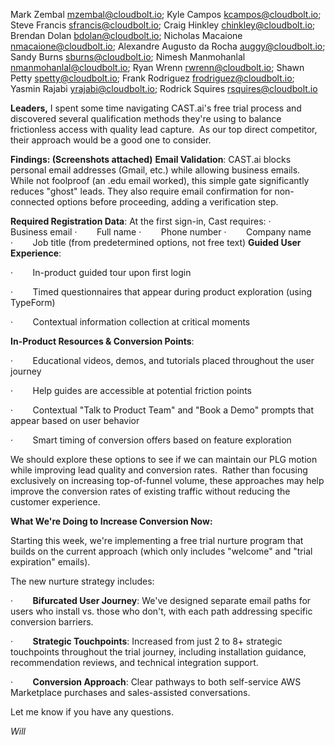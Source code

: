 Mark Zembal <mzembal@cloudbolt.io>; Kyle Campos <kcampos@cloudbolt.io>; Steve Francis <sfrancis@cloudbolt.io>; Craig Hinkley <chinkley@cloudbolt.io>; Brendan Dolan <bdolan@cloudbolt.io>; Nicholas Macaione <nmacaione@cloudbolt.io>; Alexandre Augusto da Rocha <auggy@cloudbolt.io>; Sandy Burns <sburns@cloudbolt.io>; Nimesh Manmohanlal <nmanmohanlal@cloudbolt.io>; Ryan Wrenn <rwrenn@cloudbolt.io>; Shawn Petty <spetty@cloudbolt.io>; Frank Rodriguez <frodriguez@cloudbolt.io>; Yasmin Rajabi <yrajabi@cloudbolt.io>; Rodrick Squires <rsquires@cloudbolt.io>

**Leaders,**
I spent some time navigating CAST.ai's free trial process and discovered several qualification methods they're using to balance frictionless access with quality lead capture.  As our top direct competitor, their approach would be a good one to consider.

**Findings: (Screenshots attached)**
**Email Validation**: CAST.ai blocks personal email addresses (Gmail, etc.) while allowing business emails. While not foolproof (an .edu email worked), this simple gate significantly reduces "ghost" leads. They also require email confirmation for non-connected options before proceeding, adding a verification step.

**Required Registration Data**:  At the first sign-in, Cast requires:
·        Business email
·        Full name
·        Phone number
·        Company name
·        Job title (from predetermined options, not free text)
**Guided User Experience**:

·        In-product guided tour upon first login

·        Timed questionnaires that appear during product exploration (using TypeForm)

·        Contextual information collection at critical moments

**In-Product Resources & Conversion Points**:

·        Educational videos, demos, and tutorials placed throughout the user journey

·        Help guides are accessible at potential friction points

·        Contextual "Talk to Product Team" and "Book a Demo" prompts that appear based on user behavior

·        Smart timing of conversion offers based on feature exploration

We should explore these options to see if we can maintain our PLG motion while improving lead quality and conversion rates.  Rather than focusing exclusively on increasing top-of-funnel volume, these approaches may help improve the conversion rates of existing traffic without reducing the customer experience.

**What We're Doing to Increase Conversion Now:**

Starting this week, we're implementing a free trial nurture program that builds on the current approach (which only includes "welcome" and "trial expiration" emails).

The new nurture strategy includes:

·        **Bifurcated User Journey**: We've designed separate email paths for users who install vs. those who don't, with each path addressing specific conversion barriers.

·        **Strategic Touchpoints**: Increased from just 2 to 8+ strategic touchpoints throughout the trial journey, including installation guidance, recommendation reviews, and technical integration support.

·        **Conversion Approach**: Clear pathways to both self-service AWS Marketplace purchases and sales-assisted conversations.

Let me know if you have any questions.

_Will_